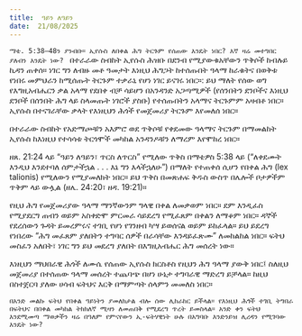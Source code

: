 ```yaml
---
title:  ዓይን ለዓይን
date:  21/08/2025
---
```


`ማቴ. 5:38–48ን ያንብቡ። ኢየሱስ ለበቀል ሕግ ትርጉም የሰጠው እንዴት ነበር? እኛ ዛሬ መተግበር ያለብን እንዴት ነው?
`
በተራራው ስብከት ኢየሱስ ሕዝቡ በደንብ የሚያውቁአቸውን ጥቅሶች ከብሉይ ኪዳን ጠቀሰ። ነገር ግን ለብዙ መቶ ዓመታት እነዚህ ሕግጋት ከተሰጡበት ዓላማ ከራቁትና በወቅቱ የነበሩ መምህራን ከሚሰጡት ትርጉም ተቃራኒ የሆነ ነገር ይናገሩ ነበር።: ይህ ማለት የሰው ወግ የእግዚአብሔርን ቃል አላማ የደበቀ ብቻ ሳይሆን በአንዳንድ አጋጣሚዎች (የሰንበትን ደንቦችና እነዚህ ደንቦች በሰንበት ሕግ ላይ ስላመጡት ነገሮች ያስቡ) የተሰጡበትን አላማና ትርጉምም አዛብቶ ነበር። ኢየሱስ በተናገራቸው ቃላት የእነዚህን ሕጎች የመጀመሪያ ትርጉም እየመለሰ ነበር።

በተራራው ስብከት የአድማጮቹን አእምሮ ወደ ጥቅሶቹ የቀደመው ዓላማና ትርጉም በማመልከት ኢየሱስ ከእነዚህ የተሳሳቱ ትርጎሞች መካከል አንዳንዶቹን ለማረም እየሞከረ ነበር።

ዘጸ. 21:24 ላይ “ዓይን ለዓይን፣ ጥርስ ለጥርስ” የሚለው ጥቅስ በማቴዎስ 5:38 ላይ (“ለቀደሙት እንዲህ እንደተባለ ሰምታችኋል . . . እኔ ግን እላችኋለሁ”) በማለት የተጠቀሰ ሲሆን የበቀል ሕግ (lex talionis) የሚለውን የሚያመለክት ነበር። ይህ ጥቅስ በመጽሐፍ ቅዱስ ውስጥ በሌሎች ቦታዎችም ጥቅም ላይ ውሏል (ዘሌ. 24:20፣ ዘዳ. 19:21)።

የዚህ ሕግ የመጀመሪያው ዓላማ ማንኛውንም ግላዊ በቀል ለመቃወም ነበር። ደም እንዲፈስ የሚያደርግ ጠብን ወይም አስቀድሞ ምርመራ ሳይደረግ የሚፈጸም በቀልን ለማቆም ነበር። ዳኞች የደረሰውን ጉዳት ይመረምሩና ተገቢ የሆነ የገንዘብ ካሣ ይወሰናል ወይም ይከፈላል። ይህ ይደረግ የነበረው “ሕግ መፈጸም ያለበትን ተግባር ሰዎች በራሳቸው እንዳይፈጽሙ” ለመከልከል ነበር። ፍትህ መስፈን አለበት፣ ነገር ግን ይህ መደረግ ያለበት በእግዚአብሔር ሕግ መሰረት ነው።

እነዚህን ማህበራዊ ሕጎች ለሙሴ የሰጠው ኢየሱስ ክርስቶስ የዚህን ሕግ ዓላማ ያውቅ ነበር፤ ስለዚህ መጀመሪያ በተሰጠው ዓላማ መሰረት ተጨባጭ በሆነ ሁኔታ ተግባራዊ ማድረግ ይቻላል። ከዚህ በስተጀርባ ያለው ሀሳብ ፍትህና እርቅ በማምጣት ሰላምን መመለስ ነበር።

`በአንድ መልኩ ፍትህ የበቀል ዓይነትን ያመለክታል ብሎ ሰው ሊከራከር ይችላል። የእነዚህ ሕጎች ተገቢ ትግበራ በፍትህና በበቀል መካከል ትክክለኛ ሚዛን ለመጠበቅ የሚደረግ ጥረት ይመስላል። አንድ ቀን ፍትህ እንደሚመጣ ማወቃችን ዛሬ በዓለም የምናየውን ኢ-ፍትሃዊነት ሁሉ በአግባቡ እንድንይዝ ሊረዳን የሚገባው እንዴት ነው?`
